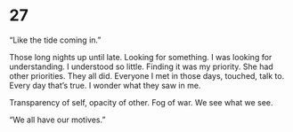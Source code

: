 # 27

“Like the tide coming in.”

Those long nights up until late. Looking for something. I was looking for understanding. I understood so little. Finding it was my priority. She had other priorities. They all did. Everyone I met in those days, touched, talk to. Every day that’s true.  I wonder what they saw in me. 

Transparency of self, opacity of other. Fog of war. We see what we see.

“We all have our motives.”

